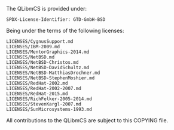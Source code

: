 The QLibmCS is provided under:

	SPDX-License-Identifier: GTD-GmbH-BSD

Being under the terms of the following licenses: 

	LICENSES/CygnusSupport.md
	LICENSES/IBM-2009.md
	LICENSES/MentorGraphics-2014.md
	LICENSES/NetBSD.md
	LICENSES/NetBSD-Christos.md
	LICENSES/NetBSD-DavidSchultz.md
	LICENSES/NetBSD-MatthiasDrochner.md
	LICENSES/NetBSD-StephenMoshier.md
	LICENSES/RedHat-2002.md
	LICENSES/RedHat-2002-2007.md
	LICENSES/RedHat-2015.md
	LICENSES/RichFelker-2005-2014.md
	LICENSES/StevenKargl-2007.md
	LICENSES/SunMicrosystems-1993.md

All contributions to the QLibmCS are subject to this COPYING file.